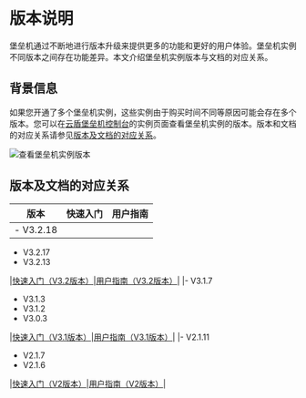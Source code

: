 # 版本说明

堡垒机通过不断地进行版本升级来提供更多的功能和更好的用户体验。堡垒机实例不同版本之间存在功能差异。本文介绍堡垒机实例版本与文档的对应关系。

## 背景信息

如果您开通了多个堡垒机实例，这些实例由于购买时间不同等原因可能会存在多个版本。您可以在[云盾堡垒机控制台](https://yundun.console.aliyun.com/?p=bastion)的实例页面查看堡垒机实例的版本。版本和文档的对应关系请参见[版本及文档的对应关系](#section_my9_uts_8zv)。

![查看堡垒机实例版本](https://static-aliyun-doc.oss-accelerate.aliyuncs.com/assets/img/zh-CN/3227086061/p101949.png)

## 版本及文档的对应关系

|版本|快速入门|用户指南|
|--|----|----|
|-   V3.2.18
-   V3.2.17
-   V3.2.13

|[快速入门（V3.2版本）](/cn.zh-CN/快速入门/V3.2版本/概览.md)|[用户指南（V3.2版本）](/cn.zh-CN/用户指南（V3.2版本）/管理员手册/登录堡垒机系统.md)|
|-   V3.1.7
-   V3.1.3
-   V3.1.2
-   V3.0.3

|[快速入门（V3.1版本）](/cn.zh-CN/快速入门/V3.1版本/概览.md)|[用户指南（V3.1版本）](/cn.zh-CN/用户指南（V3.1版本）/管理员手册/登录系统.md)|
|-   V2.1.11
-   V2.1.7
-   V2.1.6

|[快速入门（V2版本）](/cn.zh-CN/历史文档/快速入门（V2版本）/概览.md)|[用户指南（V2版本）](/cn.zh-CN/用户指南（V2版本）/术语介绍.md)|

